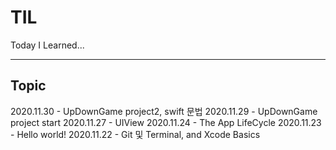 # TIL
Today I Learned...

---

## Topic
2020.11.30 - UpDownGame project2, swift 문법
2020.11.29 - UpDownGame project start
2020.11.27 - UIView
2020.11.24 - The App LifeCycle
2020.11.23 - Hello world!
2020.11.22 - Git 및 Terminal, and Xcode Basics
